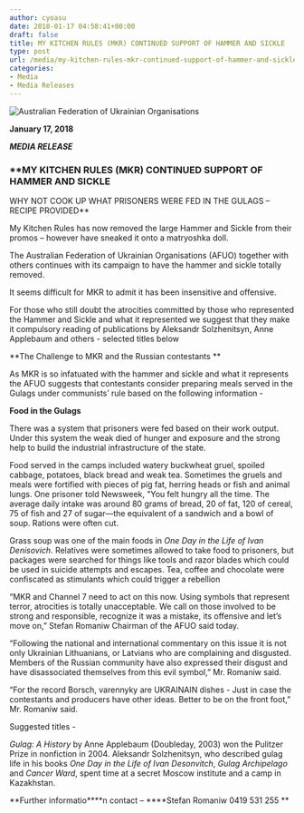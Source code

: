 ```yaml
---
author: cyoasu
date: 2018-01-17 04:58:41+00:00
draft: false
title: MY KITCHEN RULES (MKR) CONTINUED SUPPORT OF HAMMER AND SICKLE
type: post
url: /media/my-kitchen-rules-mkr-continued-support-of-hammer-and-sickle/
categories:
- Media
- Media Releases
---
```


![Australian Federation of Ukrainian Organisations](http://www.ozeukes.com/wp-content/uploads/2014/10/image001.png)


**January 17, 2018**


**_MEDIA RELEASE_**





### **MY KITCHEN RULES (MKR) CONTINUED SUPPORT OF HAMMER AND SICKLE
WHY NOT COOK UP WHAT PRISONERS WERE FED IN THE GULAGS – RECIPE PROVIDED**


My Kitchen Rules has now removed the large Hammer and Sickle from their promos – however have sneaked it onto a matryoshka doll.

The Australian Federation of Ukrainian Organisations (AFUO) together with others continues with its campaign to have the hammer and sickle totally removed.

It seems difficult for MKR to admit it has been insensitive and offensive.

For those who still doubt the atrocities committed by those who represented the Hammer and Sickle and what it represented we suggest that they make it compulsory reading of publications by Aleksandr Solzhenitsyn, Anne Applebaum and others - selected titles below

**The Challenge to MKR and the Russian contestants **

As MKR is so infatuated with the hammer and sickle and what it represents the AFUO suggests that contestants consider preparing meals served in the Gulags under communists’ rule based on the following information -

**Food in the Gulags**

There was a system that prisoners were fed based on their work output. Under this system the weak died of hunger and exposure and the strong help to build the industrial infrastructure of the state.

Food served in the camps included watery buckwheat gruel, spoiled cabbage, potatoes, black bread and weak tea. Sometimes the gruels and meals were fortified with pieces of pig fat, herring heads or fish and animal lungs. One prisoner told Newsweek, "You felt hungry all the time. The average daily intake was around 80 grams of bread, 20 of fat, 120 of cereal, 75 of fish and 27 of sugar—the equivalent of a sandwich and a bowl of soup. Rations were often cut.

Grass soup was one of the main foods in _One Day in the Life of Ivan Denisovich_. Relatives were sometimes allowed to take food to prisoners, but packages were searched for things like tools and razor blades which could be used in suicide attempts and escapes. Tea, coffee and chocolate were confiscated as stimulants which could trigger a rebellion

“MKR and Channel 7 need to act on this now. Using symbols that represent terror, atrocities is totally unacceptable. We call on those involved to be strong and responsible, recognize it was a mistake, its offensive and let’s move on,” Stefan Romaniw Chairman of the AFUO said today.

“Following the national and international commentary on this issue it is not only Ukrainian Lithuanians, or Latvians who are complaining and disgusted. Members of the Russian community have also expressed their disgust and have disassociated themselves from this evil symbol,” Mr. Romaniw said.

“For the record Borsch, varennyky are UKRAINAIN dishes - Just in case the contestants and producers have other ideas. Better to be on the front foot,” Mr. Romaniw said.

Suggested titles -

_Gulag: A History_ by Anne Applebaum (Doubleday, 2003) won the Pulitzer Prize in nonfiction in 2004. Aleksandr Solzhenitsyn, who described gulag life in his books _One Day in the Life of Ivan Desonvitch_, _Gulag Archipelago_ and _Cancer Ward_, spent time at a secret Moscow institute and a camp in Kazakhstan.

**Further informatio****n contact – ****Stefan Romaniw 0419 531 255 **
